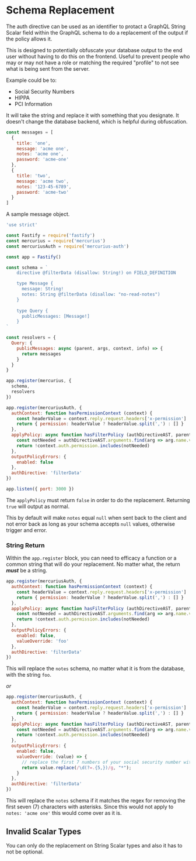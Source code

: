 # Schema Replacement

The auth directive can be used as an identifier to protact a GraphQL String Scalar field within the GraphQL schema to do a replacement of the output if the policy allows it.

This is designed to potentially obfuscate your database output to the end user without having to do this on the frontend. Useful to prevent people who may or may not have a role or matching the required "profile" to not see what is being sent from the server.

Example could be to:
* Social Security Numbers
* HIPPA
* PCI Information

It will take the string and replace it with something that you designate. It doesn't change the database backend, which is helpful during obfuscation.

```js
const messages = [
  {
    title: 'one',
    message: 'acme one',
    notes: 'acme one',
    password: 'acme-one'
  },
  {
    title: 'two',
    message: 'acme two',
    notes: '123-45-6789',
    password: 'acme-two'
  }
]
```
A sample message object.

```js
'use strict'

const Fastify = require('fastify')
const mercurius = require('mercurius')
const mercuriusAuth = require('mercurius-auth')

const app = Fastify()

const schema = `
    directive @filterData (disallow: String!) on FIELD_DEFINITION

    type Message {
      message: String!
      notes: String @filterData (disallow: "no-read-notes")
    }
    
    type Query {
      publicMessages: [Message!]
    }
`

const resolvers = {
  Query: {
    publicMessages: async (parent, args, context, info) => {
      return messages
    }
  }
}

app.register(mercurius, {
  schema,
  resolvers
})

app.register(mercuriusAuth, {
  authContext: function hasPermissionContext (context) {
    const headerValue = context.reply.request.headers['x-permission']
    return { permission: headerValue ? headerValue.split(',') : [] }
  },
  applyPolicy: async function hasFilterPolicy (authDirectiveAST, parent, args, context, info) {
    const notNeeded = authDirectiveAST.arguments.find(arg => arg.name.value === 'disallow').value.value
    return !context.auth.permission.includes(notNeeded)
  },
  outputPolicyErrors: {
    enabled: false
  },
  authDirective: 'filterData'
})

app.listen({ port: 3000 })
```
The `applyPolicy` must return `false` in order to do the replacement. Returning `true` will output as normal.

This by default will make `notes` equal `null` when sent back to the client and not error back as long as your schema accepts `null` values, otherwise trigger and error.

### String Return

Within the `app.register` block, you can need to efficacy a function or a common string that will do your replacement. No matter what, the return ***must*** be a string.

```js
app.register(mercuriusAuth, {
  authContext: function hasPermissionContext (context) {
    const headerValue = context.reply.request.headers['x-permission']
    return { permission: headerValue ? headerValue.split(',') : [] }
  },
  applyPolicy: async function hasFilterPolicy (authDirectiveAST, parent, args, context, info) {
    const notNeeded = authDirectiveAST.arguments.find(arg => arg.name.value === 'disallow').value.value
    return !context.auth.permission.includes(notNeeded)
  },
  outputPolicyErrors: {
    enabled: false,
    valueOverride: 'foo'
  },
  authDirective: 'filterData'
})
```

This will replace the `notes` schema, no matter what it is from the database, with the string `foo`.

_or_

```js
app.register(mercuriusAuth, {
  authContext: function hasPermissionContext (context) {
    const headerValue = context.reply.request.headers['x-permission']
    return { permission: headerValue ? headerValue.split(',') : [] }
  },
  applyPolicy: async function hasFilterPolicy (authDirectiveAST, parent, args, context, info) {
    const notNeeded = authDirectiveAST.arguments.find(arg => arg.name.value === 'disallow').value.value
    return !context.auth.permission.includes(notNeeded)
  },
  outputPolicyErrors: {
    enabled: false,
    valueOverride: (value) => {
      // replace the first 7 numbers of your social security number with *
      return value.replace(/\d(?=.{5,})/g, "*");
    }
  },
  authDirective: 'filterData'
})
```

This will replace the `notes` schema if it matches the regex for removing the first seven (7) characters with asterisks. Since this would not apply to `notes: 'acme one'` this would come over as it is.

## Invalid Scalar Types

You can only do the replacement on String Scalar types and also it has to not be optional.
